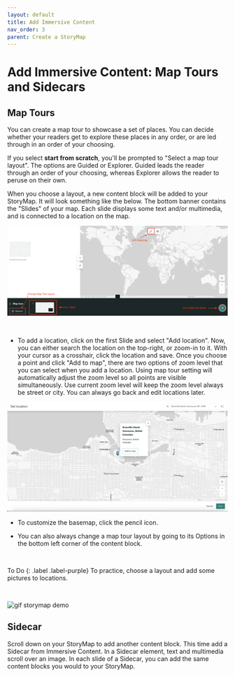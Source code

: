 ```yaml
---
layout: default
title: Add Immersive Content
nav_order: 3
parent: Create a StoryMap
---
```


# Add Immersive Content: Map Tours and Sidecars


## Map Tours
You can create a map tour to showcase a set of places. You can decide whether your readers get to explore these places in any order, or are led through in an order of your choosing. 

If you select **start from scratch**, you'll be prompted to "Select a map tour layout". The options are Guided or Explorer. Guided leads the reader through an order of your choosing, whereas Explorer allows the reader to peruse on their own. 

When you choose a layout, a new content block will be added to your StoryMap. It will look something like the below. The bottom banner contains the "Slides" of your map. Each slide displays some text and/or multimedia, and is connected to a location on the map. 

![map tour content block](./images/maptour_20250409.png)

<br>

- To add a location, click on the first Slide and select "Add location". Now, you can either search the location on the top-right, or zoom-in to it. With your cursor as a crosshair, click the location and save. Once you choose a point and click "Add to map", there are two options of zoom level that you can select when you add a location. Using map tour setting will automatically adjust the zoom level so all points are visible simultaneously. Use current zoom level will keep the zoom level always be street or city. You can always go back and edit locations later. 


![map tour add location](./images/maptour-location_20250409.png)

- To customize the basemap, click the pencil icon. 


- You can also always change a map tour layout by going to its Options in the bottom left corner of the content block. 

<br>


To Do
{: .label .label-purple}
To practice, choose a layout and add some pictures to locations. 


<br>

![gif storymap demo](./images/storymap-maptour_20250409.gif)



## Sidecar
Scroll down on your StoryMap to add another content block. This time add a Sidecar from Immersive Content. In a Sidecar element, text and multimedia scroll over an image. In each slide of a Sidecar, you can add the same content blocks you would to your StoryMap. 
